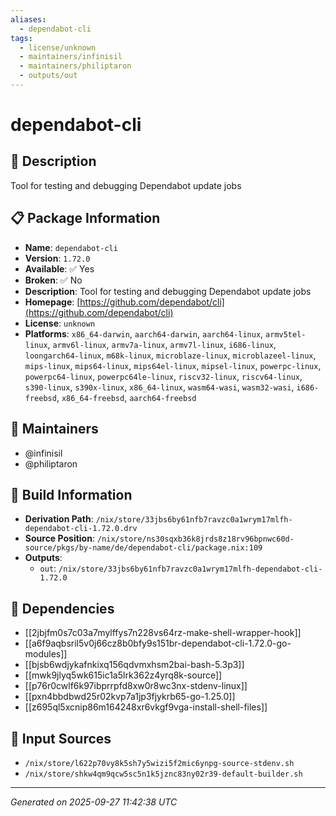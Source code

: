 ```yaml
---
aliases:
  - dependabot-cli
tags:
  - license/unknown
  - maintainers/infinisil
  - maintainers/philiptaron
  - outputs/out
---
```


# dependabot-cli

## 📝 Description

Tool for testing and debugging Dependabot update jobs

## 📋 Package Information

- **Name**: `dependabot-cli`
- **Version**: `1.72.0`
- **Available**: ✅ Yes
- **Broken**: ✅ No
- **Description**: Tool for testing and debugging Dependabot update jobs
- **Homepage**: [https://github.com/dependabot/cli](https://github.com/dependabot/cli)
- **License**: `unknown`
- **Platforms**: `x86_64-darwin`, `aarch64-darwin`, `aarch64-linux`, `armv5tel-linux`, `armv6l-linux`, `armv7a-linux`, `armv7l-linux`, `i686-linux`, `loongarch64-linux`, `m68k-linux`, `microblaze-linux`, `microblazeel-linux`, `mips-linux`, `mips64-linux`, `mips64el-linux`, `mipsel-linux`, `powerpc-linux`, `powerpc64-linux`, `powerpc64le-linux`, `riscv32-linux`, `riscv64-linux`, `s390-linux`, `s390x-linux`, `x86_64-linux`, `wasm64-wasi`, `wasm32-wasi`, `i686-freebsd`, `x86_64-freebsd`, `aarch64-freebsd`
## 👥 Maintainers

- @infinisil
- @philiptaron


## 🔧 Build Information

- **Derivation Path**: `/nix/store/33jbs6by61nfb7ravzc0a1wrym17mlfh-dependabot-cli-1.72.0.drv`
- **Source Position**: `/nix/store/ns30sqxb36k8jrds8z18rv96bpnwc60d-source/pkgs/by-name/de/dependabot-cli/package.nix:109`
- **Outputs**:
  - `out`:  `/nix/store/33jbs6by61nfb7ravzc0a1wrym17mlfh-dependabot-cli-1.72.0`

## 🔗 Dependencies

- [[2jbjfm0s7c03a7mylffys7n228vs64rz-make-shell-wrapper-hook]]
- [[a6f9aqbsril5v0j66cz8b0bfy9s151br-dependabot-cli-1.72.0-go-modules]]
- [[bjsb6wdjykafnkixq156qdvmxhsm2bai-bash-5.3p3]]
- [[mwk9jlyq5wk615ic1a5lrk362z4yrq8k-source]]
- [[p76r0cwlf6k97ibprrpfd8xw0r8wc3nx-stdenv-linux]]
- [[pxn4bbdbwd25r02kvp7a1jp3fjykrb65-go-1.25.0]]
- [[z695ql5xcnip86m164248xr6vkgf9vga-install-shell-files]]

## 📁 Input Sources

- `/nix/store/l622p70vy8k5sh7y5wizi5f2mic6ynpg-source-stdenv.sh`
- `/nix/store/shkw4qm9qcw5sc5n1k5jznc83ny02r39-default-builder.sh`

---
*Generated on 2025-09-27 11:42:38 UTC*
